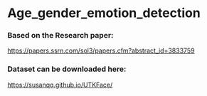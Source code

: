 # Age_gender_emotion_detection

### Based on the Research paper:
https://papers.ssrn.com/sol3/papers.cfm?abstract_id=3833759


### Dataset can be downloaded here:
https://susanqq.github.io/UTKFace/
